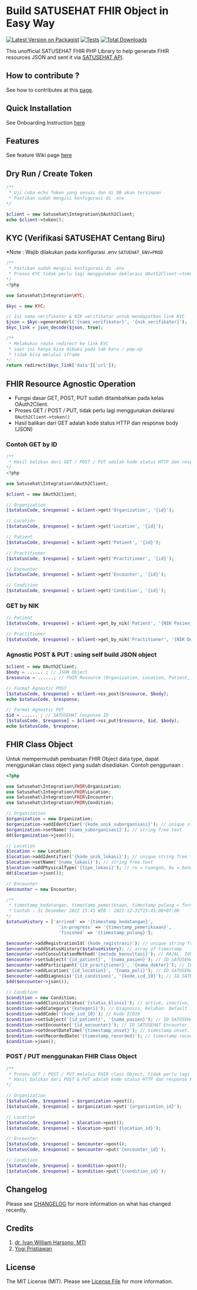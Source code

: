 # Build SATUSEHAT FHIR Object in Easy Way

[![Latest Version on Packagist](https://img.shields.io/packagist/v/ivanwilliammd/satusehat-integration.svg?style=flat-square)](https://packagist.org/packages/ivanwilliammd/satusehat-integration)
[![Tests](https://img.shields.io/github/actions/workflow/status/ivanwilliammd/satusehat-integration/run-tests.yml?branch=main&label=tests&style=flat-square)](https://github.com/ivanwilliammd/satusehat-integration/actions/workflows/run-tests.yml)
[![Total Downloads](https://img.shields.io/packagist/dt/ivanwilliammd/satusehat-integration.svg?style=flat-square)](https://packagist.org/packages/ivanwilliammd/satusehat-integration)

This unofficial SATUSEHAT FHIR PHP Library to help generate FHIR resources JSON and sent it via [SATUSEHAT API](https://satusehat.kemkes.go.id/platform).

## How to contribute ?
See how to contributes at this [page](CONTRIBUTING.md).<be>

## Quick Installation
See Onboarding Instruction [here](https://github.com/ivanwilliammd/satusehat-integration/wiki/Onboarding)

## Features
See feature Wiki page [here](https://github.com/ivanwilliammd/satusehat-integration/wiki/Feature)



## Dry Run / Create Token

```php
/** 
 * Uji coba echo Token yang sesuai dan di DB akan tersimpan
 * Pastikan sudah mengisi konfigurasi di .env
*/

$client = new Satusehat\Integration\OAuth2Client;
echo $client->token();
```



## KYC (Verifikasi SATUSEHAT Centang Biru)
*Note : Wajib dilakukan pada konfigurasi .env ```SATUEHAT_ENV=PROD```

```php
/** 
 * Pastikan sudah mengisi konfigurasi di .env
 * Proses KYC tidak perlu lagi menggunakan deklarasi OAuth2Client->token()
*/
<?php

use Satusehat\Integration\KYC;

$kyc = new KYC;

// Isi nama verifikator & NIK verifikator untuk mendapatkan link KYC
$json = $kyc->generateUrl('{nama_verifikator}', '{nik_verifikator}');
$kyc_link = json_decode($json, true);

/** 
 * Melakukan route redirect ke link KYC
 * saat ini hanya bisa dibuka pada tab baru / pop-up
 * tidak bisa melalui iframe
*/
return redirect($kyc_link['data']['url']);
```

## FHIR Resource Agnostic Operation
- Fungsi dasar GET, POST, PUT sudah ditambahkan pada kelas OAuth2Client.
- Proses GET / POST / PUT, tidak perlu lagi menggunakan deklarasi ```OAuth2Client->token()```
- Hasil balikan dari GET adalah kode status HTTP dan response body (JSON)

### Contoh GET by ID

```php
/** 
 * Hasil balikan dari GET / POST / PUT adalah kode status HTTP dan response body (JSON)
*/
<?php

use Satusehat\Integration\OAuth2Client;

$client = new OAuth2Client;

// Organization
[$statusCode, $response] = $client->get('Organization', '{id}');

// Location
[$statusCode, $response] = $client->get('Location', '{id}');

// Patient
[$statusCode, $response] = $client->get('Patient', '{id}');

// Practitioner
[$statusCode, $response] = $client->get('Practitioner', '{id}');

// Encounter
[$statusCode, $response] = $client->get('Encounter', '{id}');

// Condition
[$statusCode, $response] = $client->get('Condition', '{id}');
```

### GET by NIK

```php
// Patient
[$statusCode, $response] = $client->get_by_nik('Patient', '{NIK Pasien}');

// Practitioner
[$statusCode, $response] = $client->get_by_nik('Practitioner', '{NIK Dokter}');
```

### Agnostic POST & PUT : using self build JSON object

```php
$client = new OAuth2Client;
$body = ...... ; // JSON Object
$resource = ......; // FHIR Resource (Organization, Location, Patient, Practitioner, Encounter, Condition)

// Format Agnostic POST
[$statusCode, $response] = $client->ss_post($resource, $body);
echo $statusCode, $response;

// Format Agnostic PUT
$id = ...... ; // SATUSEHAT response ID
[$statusCode, $response] = $client->ss_put($resource, $id, $body);
echo $statusCode, $response;
```

## FHIR Class Object
Untuk mempermudah pembuatan FHIR Object data type, dapat menggunakan class object yang sudah disediakan. Contoh penggunaan :
```php
<?php

use Satusehat\Integration\FHIR\Organization;
use Satusehat\Integration\FHIR\Location;
use Satusehat\Integration\FHIR\Encounter;
use Satusehat\Integration\FHIR\Condition;

// Organization
$organization = new Organization;
$organization->addIdentifier('{kode_unik_suborganisasi}'); // unique string free text (increments / UUID / inisial)
$organization->setName('{nama_suborganisasi}'); // string free text
dd($organization->json());

// Location
$location = new Location;
$location->addIdentifier('{kode_unik_lokasi}'); // unique string free text (increments / UUID / inisial)
$location->setName('{nama_lokasi}'); // string free text
$location->addPhysicalType('{tipe_lokasi}'); // ro = ruangan, bu = bangunan, wi = sayap gedung, ve = kendaraan, ho = rumah, ca = kabined, rd = jalan, area = area. Default bila tidak dideklarasikan = ruangan
dd($location->json());

// Encounter
$encounter = new Encounter;

/** 
 * timestamp_kedatangan, timestamp_pemeriksaan, timestamp_pulang = format Y-m-dTH:i:s+UTC
 * Contoh : 31 Desember 2022 15:45 WIB : 2022-12-31T15:45:00+07:00
*/
$statusHistory = ['arrived' => '{timestamp_kedatangan}', 
                    'in-progress' => '{timestamp_pemeriksaan}', 
                    'finished' => '{timestamp_pulang}']; 

$encounter->addRegistrationId('{kode_registrasi}'); // unique string free text (increments / UUID)
$encounter->addStatusHistory($statusHistory); // array of timestamp
$encounter->setConsultationMethod('{metode_konsultasi}'); // RAJAL, IGD, RANAP, HOMECARE, TELEKONSULTASI
$encounter->setSubject('{id_patient}', '{nama_pasien}'); // ID SATUSEHAT Pasien dan Nama SATUSEHAT
$encounter->addParticipant('{id_practitioner}', '{nama_dokter}'); // ID SATUSEHAT Dokter, Nama Dokter
$encounter->addLocation('{id_location}', '{nama_poli}'); // ID SATUSEHAT Location, Nama Poli
$encounter->addDiagnosis('{id_condition}', '{kode_icd_10}'); // ID SATUSEHAT Condition, Kode ICD10
$dd($encounter->json());

// Condition
$condition = new Condition;
$condition->addClinicalStatus('{status_klinis}'); // active, inactive, resolved. Default bila tidak dideklarasi = active
$condition->addCategory('{kategori}'); // Diagnosis, Keluhan. Default : diagnosis
$condition->addCode('{kode_icd_10}'); // Kode ICD10
$condition->setSubject('{id_patient}', '{nama_pasien}'); // ID SATUSEHAT Pasien dan Nama SATUSEHAT
$condition->setEncounter('{id_encounter}'); // ID SATUSEHAT Encounter
$condition->setOnsetDateTime('{timestamp_onset}'); // timestamp onset. Timestamp sekarang
$condition->setRecordedDate('{timestamp_recorded}'); // timestamp recorded. Timestamp sekarang
$condition->json();

```

### POST / PUT menggunakan FHIR Class Object
```php
/** 
 * Proses GET / POST / PUT melalui FHIR class Object, tidak perlu lagi menggunakan deklarasi kelas OAuth2Client
 * Hasil balikan dari POST & PUT adalah kode status HTTP dan response body (JSON)
*/

// Organization
[$statusCode, $response] = $organization->post();
[$statusCode, $response] = $organization->put('{organization_id}');

// Location
[$statusCode, $response] = $location->post();
[$statusCode, $response] = $location->put('{location_id}');

// Encounter
[$statusCode, $response] = $encounter->post();
[$statusCode, $response] = $encounter->put('{encounter_id}');

// Condition
[$statusCode, $response] = $condition->post();
[$statusCode, $response] = $condition->put('{condition_id}');
```
## Changelog

Please see [CHANGELOG](CHANGELOG.md) for more information on what has changed recently.

## Credits
1. [dr. Ivan William Harsono, MTI](https://github.com/ivanwilliammd)
2. [Yogi Pristiawan](https://github.com/YogiPristiawan)


## License
The MIT License (MIT). Please see [License File](LICENSE.md) for more information.
